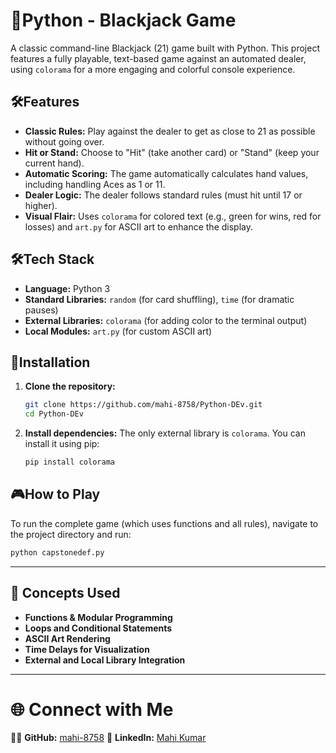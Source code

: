 # 🧩Python - Blackjack Game 

A classic command-line Blackjack (21) game built with Python. This project features a fully playable, text-based game against an automated dealer, using `colorama` for a more engaging and colorful console experience.





##  🛠️Features

* **Classic Rules:** Play against the dealer to get as close to 21 as possible without going over.
* **Hit or Stand:** Choose to "Hit" (take another card) or "Stand" (keep your current hand).
* **Automatic Scoring:** The game automatically calculates hand values, including handling Aces as 1 or 11.
* **Dealer Logic:** The dealer follows standard rules (must hit until 17 or higher).
* **Visual Flair:** Uses `colorama` for colored text (e.g., green for wins, red for losses) and `art.py` for ASCII art to enhance the display.

##  🛠️Tech Stack

* **Language:** Python 3
* **Standard Libraries:** `random` (for card shuffling), `time` (for dramatic pauses)
* **External Libraries:** `colorama` (for adding color to the terminal output)
* **Local Modules:** `art.py` (for custom ASCII art)

## 🚀Installation

1.  **Clone the repository:**
    ```bash
    git clone https://github.com/mahi-8758/Python-DEv.git
    cd Python-DEv
    ```

2.  **Install dependencies:**
    The only external library is `colorama`. You can install it using pip:
    ```bash
    pip install colorama
    ```

## 🎮How to Play

To run the complete game (which uses functions and all rules), navigate to the project directory and run:

```bash
python capstonedef.py
```

---

## 🧠 Concepts Used

* **Functions & Modular Programming**
* **Loops and Conditional Statements**
* **ASCII Art Rendering**
* **Time Delays for Visualization**
* **External and Local Library Integration**

---

# 🌐 Connect with Me

👨‍💻 **GitHub:** [mahi-8758](https://github.com/mahi-8758)
💼 **LinkedIn:** [Mahi Kumar](https://www.linkedin.com/in/mahikumar1926/)
